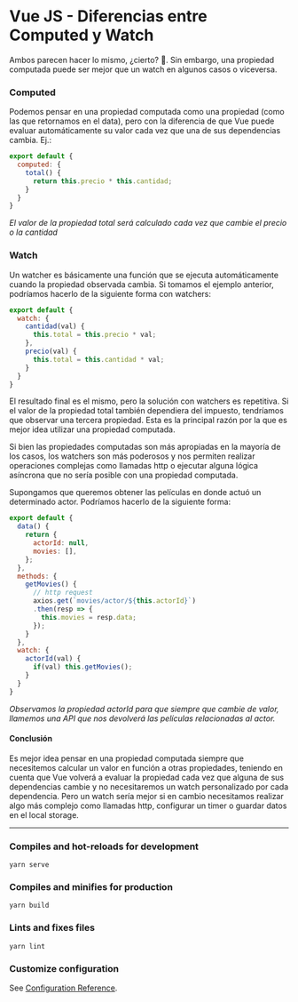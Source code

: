 

# Vue JS - Diferencias entre Computed y Watch

Ambos parecen hacer lo mismo, ¿cierto? 🤔. Sin embargo, una propiedad computada puede ser mejor que un watch en algunos casos o viceversa.

### Computed

Podemos pensar en una propiedad computada como una propiedad (como las que retornamos en el data), pero con la diferencia de que Vue puede evaluar automáticamente su valor cada vez que una de sus dependencias cambia. Ej.:

```js
export default {
  computed: {
    total() {
      return this.precio * this.cantidad;
    }
  }
}
```
_El valor de la propiedad total será calculado cada vez que cambie el precio o la cantidad_

### Watch

Un watcher es básicamente una función que se ejecuta automáticamente cuando la propiedad observada cambia. Si tomamos el ejemplo anterior, podríamos hacerlo de la siguiente forma con watchers:

```js
export default {
  watch: {
    cantidad(val) {
      this.total = this.precio * val;
    },
    precio(val) {
      this.total = this.cantidad * val;
    }
  }
}
```

El resultado final es el mismo, pero la solución con watchers es repetitiva. Si el valor de la propiedad total también dependiera del impuesto, tendríamos que observar una tercera propiedad. Esta es la principal razón por la que es mejor idea utilizar una propiedad computada.

Si bien las propiedades computadas son más apropiadas en la mayoría de los casos, los watchers son más poderosos y nos permiten realizar operaciones complejas como llamadas http o ejecutar alguna lógica asíncrona que no sería posible con una propiedad computada.

Supongamos que queremos obtener las películas en donde actuó un determinado actor. Podríamos hacerlo de la siguiente forma:

````js
export default {
  data() {
    return {
      actorId: null,
      movies: [],
    };
  },
  methods: {
    getMovies() {
      // http request
      axios.get(`movies/actor/${this.actorId}`)
      .then(resp => {
        this.movies = resp.data;
      });
    }
  },
  watch: {
    actorId(val) {
      if(val) this.getMovies();
    }
  }
}
````
_Observamos la propiedad actorId para que siempre que cambie de valor, llamemos una API que nos devolverá las películas relacionadas al actor._


#### Conclusión

Es mejor idea pensar en una propiedad computada siempre que necesitemos calcular un valor en función a otras propiedades, teniendo en cuenta que Vue volverá a evaluar la propiedad cada vez que alguna de sus dependencias cambie y no necesitaremos un watch personalizado por cada dependencia. Pero un watch sería mejor si en cambio necesitamos realizar algo más complejo como llamadas http, configurar un timer o guardar datos en el local storage.

___
### Compiles and hot-reloads for development
```
yarn serve
```

### Compiles and minifies for production
```
yarn build
```

### Lints and fixes files
```
yarn lint
```

### Customize configuration
See [Configuration Reference](https://cli.vuejs.org/config/).
